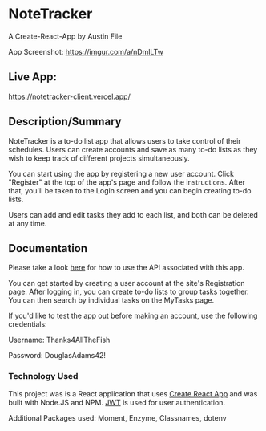 # NoteTracker

A Create-React-App by Austin File

App Screenshot: https://imgur.com/a/nDmlLTw

## Live App:

https://notetracker-client.vercel.app/

## Description/Summary

NoteTracker is a to-do list app that allows users to take control of their schedules. Users can create accounts and save as many to-do lists as they wish to keep track of different projects simultaneously.

You can start using the app by registering a new user account. Click "Register" at the top of the app's page and follow the instructions. After that, you'll be taken to the Login screen and you can begin creating to-do lists.

Users can add and edit tasks they add to each list, and both can be deleted at any time.

## Documentation

Please take a look [here](https://github.com/austinfile510/notetracker-api) for how to use the API associated with this app.

You can get started by creating a user account at the site's Registration page. After logging in, you can create to-do lists to group tasks together. You can then search by individual tasks on the MyTasks page.

If you'd like to test the app out before making an account, use the following credentials:

Username: Thanks4AllTheFish

Password: DouglasAdams42!

### Technology Used

This project was is a React application that uses [Create React App](https://github.com/facebook/create-react-app) and was built with Node.JS and NPM. [JWT](https://jwt.io/) is used for user authentication.

Additional Packages used: Moment, Enzyme, Classnames, dotenv
